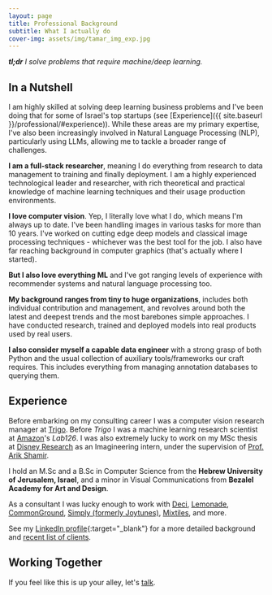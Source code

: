 ```yaml
---
layout: page
title: Professional Background
subtitle: What I actually do
cover-img: assets/img/tamar_img_exp.jpg
---
```


***tl;dr** I solve problems that require machine/deep learning.*

## In a Nutshell

I am highly skilled at solving deep learning business problems and I've been doing that for some of Israel's top startups (see [Experience]({{ site.baseurl }}/professional/#experience)).
While these areas are my primary expertise, I've also been increasingly involved in Natural Language Processing (NLP), particularly using LLMs, allowing me to tackle a broader range of challenges.

**I am a full-stack researcher**, meaning I do everything from research to data management to training and finally deployment. I am a highly experienced technological leader and researcher, with rich theoretical and practical knowledge of machine learning techniques and their usage production environments.

**I love computer vision**. Yep, I literally love what I do, which means I'm always up to date. I've been handling images in various tasks for more than 10 years. I've worked on cutting edge deep models and classical image processing techniques - whichever was the best tool for the job. I also have far reaching background in computer graphics (that's actually where I started).

**But I also love everything ML** and I've got ranging levels of experience with recommender systems and natural language processing too.

**My background ranges from tiny to huge organizations**, includes both individual contribution and management, and revolves around both the latest and deepest trends and the most barebones simple approaches. I have conducted research, trained and deployed models into real products used by real users.

**I also consider myself a capable data engineer** with a strong grasp of both Python and the usual collection of auxiliary tools/frameworks our craft requires. This includes everything from managing annotation databases to querying them.

## Experience
Before embarking on my consulting career I was a computer vision research manager at [Trigo](https://www.trigoretail.com). Before *Trigo* I was a machine learning research scientist at [Amazon](https://www.amazon.com)'s *Lab126*. I was also extremely lucky to work on my MSc thesis at [Disney Research](https://www.disneyresearch.com) as an Imagineering intern, under the supervision of [Prof. Arik Shamir](https://faculty.runi.ac.il/arik/site/index.asp).


I hold an M.Sc and a B.Sc in Computer Science from the **Hebrew University of Jerusalem, Israel**, and a minor in Visual Communications from **Bezalel Academy for Art and Design**.

As a consultant I was lucky enough to work with 
[Deci](https://www.deci.ai/),
[Lemonade](https://www.lemonade.com/),
[CommonGround](https://www.commonground-ai.com/),
[Simply (formerly Joytunes)](https://www.hellosimply.com/), 
[Mixtiles](https://www.mixtiles.com/),
and more.

See my [LinkedIn profile](https://www.linkedin.com/in/nir-ben-zvi/){:target="_blank"} for a more detailed background and [recent list of clients](https://www.linkedin.com/in/nir-ben-zvi/details/experience/).

## Working Together

If you feel like this is up your alley, let's [talk](mailto:me@nirbenzvi.com).